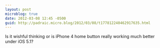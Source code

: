 ```yaml
---
layout: post
microblog: true
date: 2012-03-08 12:45 -0500
guid: http://padraic.micro.blog/2012/03/08/t177812240462917635.html
---
```

Is it wishful thinking or is iPhone 4 home button really working much better under iOS 5.1?
